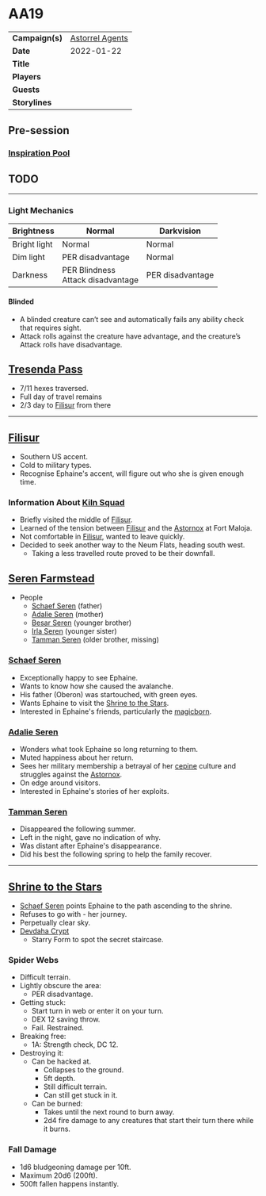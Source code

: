 # AA19

|||
| --- | --- |
| **Campaign(s)** | [Astorrel Agents](../campaigns/C2-astorrel-agents.md) | session.3
| **Date** | 2022-01-22 |
| **Title** | |
| **Players** | |
| **Guests** | |
| **Storylines** | |

## Pre-session

### [Inspiration Pool](../mechanics/dm-inspiration.md)

## TODO

---

### Light Mechanics

| Brightness | Normal | Darkvision |
| --- | --- | --- |
| Bright light | Normal | Normal |
| Dim light | PER disadvantage | Normal |
| Darkness | PER Blindness<br>Attack disadvantage | PER disadvantage |

#### Blinded

- A blinded creature can’t see and automatically fails any ability check that requires sight.
- Attack rolls against the creature have advantage, and the creature’s Attack rolls have disadvantage.

## [Tresenda Pass](../places/roads/tresenda-pass.md)

- 7/11 hexes traversed.
- Full day of travel remains
- 2/3 day to [Filisur](../places/villages/filisur.md) from there

---

## [Filisur](../places/villages/filisur.md)

- Southern US accent.
- Cold to military types.
- Recognise Ephaine's accent, will figure out who she is given enough time.

### Information About [Kiln Squad](../organisations/government/astorrel/squads/kiln-squad.md)

- Briefly visited the middle of [Filisur](../places/villages/filisur.md).
- Learned of the tension between [Filisur](../places/villages/filisur.md) and the [Astornox](../organisations/government/astornox/astornox.md) at Fort Maloja.
- Not comfortable in [Filisur](../places/villages/filisur.md), wanted to leave quickly.
- Decided to seek another way to the Neum Flats, heading south west.
  - Taking a less travelled route proved to be their downfall.

## [Seren Farmstead](../places/buildings/houses/seren-farmstead.md)

- People
  - [Schaef Seren](../characters/schaef-seren.md) (father)
  - [Adalie Seren](../characters/adalie-seren.md) (mother)
  - [Besar Seren](../characters/besar-seren.md) (younger brother)
  - [Irla Seren](../characters/irla-seren.md) (younger sister)
  - [Tamman Seren](../characters/tamman-seren.md) (older brother, missing)

### [Schaef Seren](../characters/schaef-seren.md)

- Exceptionally happy to see Ephaine.
- Wants to know how she caused the avalanche.
- His father (Oberon) was startouched, with green eyes.
- Wants Ephaine to visit the [Shrine to the Stars](../places/structures/shrine-to-the-stars.md).
- Interested in Ephaine's friends, particularly the [magicborn](../civilisations/kingdom-of-astor/magicborn.md).

### [Adalie Seren](../characters/adalie-seren.md)

- Wonders what took Ephaine so long returning to them.
- Muted happiness about her return.
- Sees her military membership a betrayal of her [cepine](../lineages/cepine.md) culture and struggles against the [Astornox](../organisations/government/astornox/astornox.md).
- On edge around visitors.
- Interested in Ephaine's stories of her exploits.

### [Tamman Seren](../characters/tamman-seren.md)

- Disappeared the following summer.
- Left in the night, gave no indication of why.
- Was distant after Ephaine's disappearance.
- Did his best the following spring to help the family recover.

---

## [Shrine to the Stars](../places/structures/shrine-to-the-stars.md)

- [Schaef Seren](../characters/schaef-seren.md) points Ephaine to the path ascending to the shrine.
- Refuses to go with - her journey.
- Perpetually clear sky.
- [Devdaha Crypt](../places/dungeons/devdaha-crypt.md)
  - Starry Form to spot the secret staircase.

### Spider Webs

- Difficult terrain.
- Lightly obscure the area:
  - PER disadvantage.
- Getting stuck:
  - Start turn in web or enter it on your turn.
  - DEX 12 saving throw.
  - Fail. Restrained.
- Breaking free:
  - 1A: Strength check, DC 12.
- Destroying it:
  - Can be hacked at.
    - Collapses to the ground.
    - 5ft depth.
    - Still difficult terrain.
    - Can still get stuck in it.
  - Can be burned:
    - Takes until the next round to burn away.
    - 2d4 fire damage to any creatures that start their turn there while it burns.

### Fall Damage

- 1d6 bludgeoning damage per 10ft.
- Maximum 20d6 (200ft).
- 500ft fallen happens instantly.
